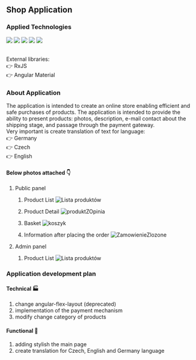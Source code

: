 ## Shop Application 
### Applied Technologies
![](https://img.shields.io/badge/Angular-DD0031.svg?style=for-the-badge&logo=Angular&logoColor=white) ![](https://img.shields.io/badge/TypeScript-3178C6.svg?style=for-the-badge&logo=TypeScript&logoColor=white) ![](https://img.shields.io/badge/HTML5-E34F26.svg?style=for-the-badge&logo=HTML5&logoColor=white) ![](https://img.shields.io/badge/CSS3-1572B6.svg?style=for-the-badge&logo=CSS3&logoColor=white) ![](https://img.shields.io/badge/Chart.js-FF6384.svg?style=for-the-badge&logo=chartdotjs&logoColor=white)

<br/> External libraries: 
<br/> :point_right: RxJS
<br/> :point_right: Angular Material
### About Application
The application is intended to create an online store enabling efficient and safe purchases of products. The application is intended to provide the ability to present products: photos, description, e-mail contact about the shipping stage, and passage through the payment gateway.
<br/> Very important is create translation of text for language: 
<br/> :point_right: Germany
<br/> :point_right: Czech
<br/> :point_right: English
####  Below photos attached :point_down:
 1. Public panel
    1. Product List
       ![Lista produktów](https://github.com/kacperkuczynski/ShopFrontend/assets/59393105/7cf6ec47-2c52-4ecb-ac78-b7b13752e849)
       
    3.  Product Detail
       ![produktZOpinia](https://github.com/kacperkuczynski/ShopFrontend/assets/59393105/4715a024-17af-41e1-8038-26784b3569ac)

    4.  Basket
       ![koszyk](https://github.com/kacperkuczynski/ShopFrontend/assets/59393105/dfbdde5d-ac28-4956-9e09-d1c6aa36026b)

    5.  Information after placing the order
      ![ZamowienieZlozone](https://github.com/kacperkuczynski/ShopFrontend/assets/59393105/e7498abf-e5ee-4b73-bdf2-821ada0058be)

 2. Admin panel
    1. Product List
       ![Lista produktów](https://github.com/kacperkuczynski/ShopFrontend/assets/59393105/7cf6ec47-2c52-4ecb-ac78-b7b13752e849)

### Application development plan
#### Technical :factory:
1. change angular-flex-layout (deprecated) 
2. implementation of the payment mechanism
3. modify change category of products
#### Functional :construction_worker:
1. adding stylish the main page
2. create translation for Czech, English and Germany language
